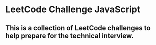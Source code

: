 # LeetCode Challenge JavaScript 
## This is a collection of LeetCode challenges to help prepare for the technical interview.
